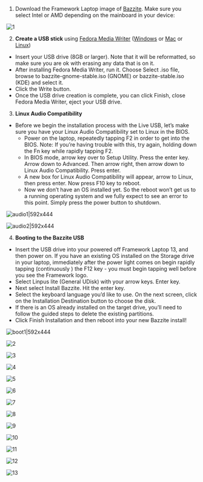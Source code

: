 <!-- ANCHOR: METADATA -->
<!--{"url_discourse": "https://universal-blue.discourse.group/docs?topic=1819", "fetched_at": "2024-09-03 16:43:25.971719+00:00"}-->
<!-- ANCHOR_END: METADATA -->

1. Download the Framework Laptop image of [Bazzite](https://bazzite.gg/). Make sure you select Intel or AMD depending on the mainboard in your device:

![1](../../img/1_d907197)

2. **Create a USB stick** using [Fedora Media Writer](https://docs.fedoraproject.org/en-US/fedora/latest/preparing-boot-media/#_on_windows) ([Windows](https://fedoraproject.org/fmw/FedoraMediaWriter-win32-latest.exe) or [Mac](https://fedoraproject.org/fmw/FedoraMediaWriter-osx-latest.dmg) or [Linux](https://flathub.org/apps/org.fedoraproject.MediaWriter))

* Insert your USB drive (8GB or larger). Note that it will be reformatted, so make sure you are ok with erasing any data that is on it.
* After installing Fedora Media Writer, run it. Choose Select .iso file, browse to bazzite-gnome-stable.iso (GNOME) or bazzite-stable.iso (KDE) and select it.
* Click the Write button.
* Once the USB drive creation is complete, you can click Finish, close Fedora Media Writer, eject your USB drive.

3. **Linux Audio Compatibility**

* Before we begin the installation process with the Live USB, let’s make sure you have your Linux Audio Compatibility set to Linux in the BIOS.
  * Power on the laptop, repeatedly tapping F2 in order to get into the BIOS. Note: If you’re having trouble with this, try again, holding down the Fn key while rapidly tapping F2.
  * In BIOS mode, arrow key over to Setup Utility. Press the enter key. Arrow down to Advanced. Then arrow right, then arrow down to Linux Audio Compatibility. Press enter.
  * A new box for Linux Audio Compatibility will appear, arrow to Linux, then press enter. Now press F10 key to reboot.
  * Now we don’t have an OS installed yet. So the reboot won’t get us to a running operating system and we fully expect to see an error to this point. Simply press the power button to shutdown.

![audio1|592x444](../../img/ljcQsFwbZxGitNcmd709Yyc6Ebt)

![audio2|592x444](../../img/A1kiX4zZ71b24avCpqhGx38sfb9)

4. **Booting to the Bazzite USB**

* Insert the USB drive into your powered off Framework Laptop 13, and then power on. If you have an existing OS installed on the Storage drive in your laptop, immediately after the power light comes on begin rapidly tapping (continuously ) the F12 key - you must begin tapping well before you see the Framework logo.
* Select Linpus lite (General UDisk) with your arrow keys. Enter key.
* Next select Install Bazzite. Hit the enter key.
* Select the keyboard language you’d like to use. On the next screen, click on the Installation Destination button to choose the disk.
* If there is an OS already installed on the target drive, you’ll need to follow the guided steps to delete the existing partitions.
* Click Finish Installation and then reboot into your new Bazzite install!

![boot1|592x444](../../img/6Zt8cOSmHmTUKeAn69u2H6zH8E9)

![2](../../img/j9Ridw0uEMLSGL2YHK8TBjUfB5A)

![3](../../img/h1JBbkF6XbEmaTTdqMFS9R1VNCB)

![4](../../img/oFQYnOgxenGVZGd5lJPwpYZ2j4p)

![5](../../img/1xoM895gIQwuYEwwg8uXxglYsEm)

![6](../../img/1u9sjJskEjmp8GplO9Cl96M7Pwj)

![7](../../img/m5qHTr63ugCSQj5TfKKSeZnPyCJ)

![8](../../img/2I822woJsbGWMiSJL71gYyLk6ne)

![9](../../img/r6ysuSWc8ocI4LI97zKld3Zt1A5)

![10](../../img/5z4yBBB8vpLFVz227WsgJj7w0Px)

![11](../../img/yET4erFoNd1qwciWLgjBX6pNpDc)

![12](../../img/AmFHEs5fF7Wbtcgj80rrNR7VVUt)

![13](../../img/4RQ8F46w68MzupeDSvHkHMTIYsi)